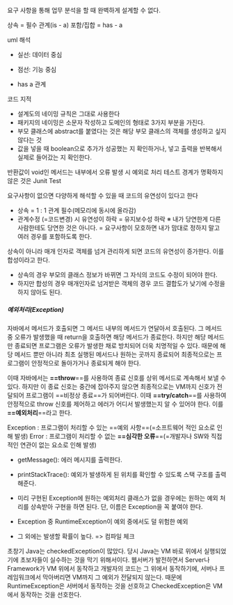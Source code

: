 요구 사항을 통해 업무 분석을 할 때 완벽하게 설계할 수 없다.

상속 = 필수 관계(is - a)
포함/집합 = has - a

uml 해석
- 실선: 데이터 중심
- 점선: 기능 중심

- has a 관계


코드 지적
- 설계도의 네이밍 규칙은 그대로 사용한다
- 패키지의 네이밍은 소문자 작성하고 도메인의 형태로 3가지 부분을 가진다.
- 부모 클래스에 abstract를 붙였다는 것은 해당 부모 클래스의 객체를 생성하고 싶지 않다는 것
- 값을 넣을 때 boolean으로 추가가 성공했는 지 확인하거나, 넣고 출력을 반복해서 실제로 들어갔는 지 확인한다.


반환값이 void인 메서드는 내부에서 오류 발생 시 예외로 처리
테스트 경계가 명확하지 않은 것은 Junit Test

요구사항이 없으면 다양하게 해석할 수 있을 때 코드의 유연성이 있다고 한다
- 상속 = 1 : 1 관계 필수(메모리에 동시에 올라감)
- 관계수정 (=코드변경) 시 유연성이 하락 = 유지보수성 하락
※ 내가 당연한게 다른 사람한테도 당연한 것은 아니다. = 요구사항이 모호하면 내가 맘대로 정하지 말고 여러 경우를 포함하도록 한다.

상속이 아니라 매개 인자로 객체를 넘겨 관리하게 되면 코드의 유연성이 증가한다. 이를 합성이라고 한다.
- 상속의 경우 부모의 클래스 정보가 바뀌면 그 자식의 코드도 수정이 되어야 한다.
- 하지만 합성의 경우 매개인자로 넘겨받은 객체의 경우 코드 결합도가 낮기에 수정을 하지 않아도 된다.



##### 예외처리(Exception)
자바에서 메서드가 호출되면 그 메서드 내부의 메서드가 연달아서 호출된다. 
그 메서드 중 오류가 발생했을 때 return을 호출하면 해당 메서드가 종료한다.
하지만 해당 메서드만 종료되면 프로그램은 오류가 발생한 채로 방치되어 더욱 치명적일 수 있다.
때문에 해당 메서드 뿐만 아니라 최초 실행된 메서드나 원하는 곳까지 종료되어 최종적으로는 프로그램이 안정적으로 돌아가거나 종료되게 해야 한다.

이때 자바에서는 **==throw**==를 사용하여 종료 신호를 상위 메서드로 계속해서 보낼 수 있다. 
하지만 이 종료 신호는 중간에 잡아주지 않으면 최종적으로는 VM까지 신호가 전달되어 프로그램이 ==비정상 종료==가 되어버린다. 
이때 **==try/catch**==를 사용하여 안정적으로 throw 신호를 제어하고 에러가 어디서 발생했는지 알 수 있어야 한다. 이를 **==예외처리**==라고 한다.

Exception : 프로그램이 처리할 수 있는 ==예외 사항==(=소프트웨어 적인 요소로 인해 발생)
Error : 프로그램이 처리할 수 없는 **==심각한 오류**==(=개발자나 SW와 직접적인 연관이 없는 요소로 인해 발생)
- getMessage(): 에러 메시지를 출력한다.
- printStackTrace(): 예외가 발생하게 된 위치를 확인할 수 있도록 스택 구조를 출력해준다.

- 미리 구현된 Exception에 원하는 예외처리 클래스가 없을 경우에는 원하는 예외 처리를 상속받아 구현을 하면 된다. 단, 이름은 Exception을 꼭 붙여야 한다.

 - Exception 중 RuntimeException이 예외 중에서도 덜 위험한 예외
 - 그 외에는 발생할 확률이 높다. => 컴파일 체크


초창기 Java는 checkedException이 많았다. 당시 Java는 VM 바로 위에서 실행되었기에 초보자들이 실수하는 것을 막기 위해서이다.
웹서버가 발전하면서 Server나 Framework가 VM 위에서 동작하고 개발자의 코드는 그 위에서 동작하기에, 서버나 프레임워크에서 막아버리면 VM까지 그 예외가 전달되지 않는다. 때문에 RuntimeException은 서버에서 동작하는 것을 선호하고 CheckedException은 VM에서 동작하는 것을 선호한다.









